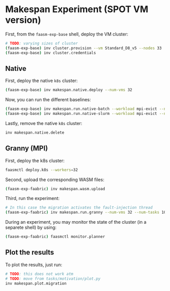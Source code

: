 # Makespan Experiment (SPOT VM version)

First, from the `faasm-exp-base` shell, deploy the VM cluster:

```bash
# TODO: varying sizes of cluster
(faasm-exp-base) inv cluster.provision --vm Standard_D8_v5 --nodes 33
(faasm-exp-base) inv cluster.credentials
```

## Native

First, deploy the native `k8s` cluster:

```bash
(faasm-exp-base) inv makespan.native.deploy --num-vms 32
```

Now, you can run the different baselines:

```bash
(faasm-exp-base) inv makespan.run.native-batch --workload mpi-evict --num-vms 32 --num-tasks 200
(faasm-exp-base) inv makespan.run.native-slurm --workload mpi-evict --num-vms 32 --num-tasks 200
```

Lastly, remove the native `k8s` cluster:

```bash
inv makespan.native.delete
```

## Granny (MPI)

First, deploy the k8s cluster:

```bash
faasmctl deploy.k8s --workers=32
```

Second, upload the corresponding WASM files:

```bash
(faasm-exp-faabric) inv makespan.wasm.upload
```

Third, run the experiment:

```bash
# In this case the migration activates the fault-injection thread
(faasm-exp-faabric) inv makespan.run.granny --num-vms 32 --num-tasks 100 --workload mpi-spot [--fault]
```

During an experiment, you may monitor the state of the cluster (in a separete
shell) by using:

```bash
(faasm-exp-faabric) faasmctl monitor.planner
```

## Plot the results

To plot the results, just run:

```bash
# TODO: this does not work atm
# TODO: move from tasks/motivation/plot.py
inv makespan.plot.migration
```
